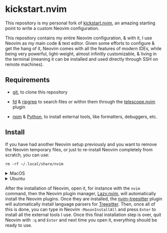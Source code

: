 # kickstart.nvim

This repository is my personal fork of [kickstart.nvim](https://github.com/nvim-lua/kickstart.nvim),
an amazing starting point to write a custom Neovim configuration.

This repository contains my entire Neovim configuration, & with it, I use Neovim as my main code &
text editor. Given some efforts to configure & get the hang of it, Neovim comes with all the
features of modern IDEs, while being very powerful, light-weight, almost infinitly customizable, &
living in the terminal (meaning it can be installed and used directly through SSH on remote
machines).

## Requirements

- [git](https://www.git-scm.com/), to clone this repository

- [fd](https://github.com/sharkdp/fd) & [ripgrep](https://github.com/BurntSushi/ripgrep) to search
  files or within them through the
  [telescope.nvim](https://github.com/nvim-telescope/telescope.nvim) plugin

- [npm](https://www.npmjs.com/) & [Python](https://www.python.org/), to install external tools, like
  formatters, debuggers, etc.

## Install

If you have had another Neovim setup previously and you want to remove the Neovim temporary files,
or just to re-install Neovim completely from scratch, you can use:

```shell
rm -rf ~/.local/share/nvim
```

<details>
<summary>MacOS</summary>

```shell
# to install the latest stable version:
brew install neovim
# or, to install the nightly version (with the latest features but less stable):
# brew install --HEAD neovim

git clone --depth=1 https://github.com/clementjumel/kickstart.nvim ~/.config/nvim
```

</details>
<details>
<summary>Ubuntu</summary>

```shell
# to install the nightly version (with the latest features but less stable):
apt install software-properties-common
add-apt-repository ppa:neovim-ppa/unstable
apt update
apt install neovim

git clone --depth=1 https://github.com/clementjumel/kickstart.nvim ~/.config/nvim
```

</details>

After the installation of Neovim, open it, for instance with the `nvim` command, then the Neovim
plugin manager, [Lazy.nvim](https://github.com/folke/lazy.nvim), will automatically install the
Neovim plugins. Once they are installed, the
[nvim-treesitter](https://github.com/nvim-treesitter/nvim-treesitter) plugin will automatically
install language parsers for [Treesitter](https://tree-sitter.github.io/tree-sitter/). Then, once
all of this is done, you can type in Neovim `:MasonInstallAll` and press `Enter` to install all the
external tools I use. Once this final installation step is over, quit Neovim with `:q` and `Enter`
and next time you open it, everything should be ready to use.

